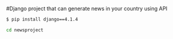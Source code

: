 #Django project that can generate news in your country using API
```sh
$ pip install django==4.1.4
```
```sh
cd newsproject
```
